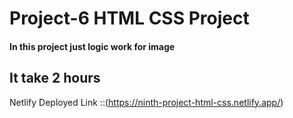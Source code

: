 # Project-6 HTML CSS Project

#### In this project just logic work for image

## It take 2 hours

Netlify Deployed Link ::(https://ninth-project-html-css.netlify.app/)